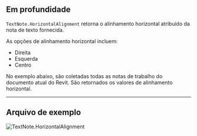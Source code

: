 ## Em profundidade
`TextNote.HorizontalAlignment` retorna o alinhamento horizontal atribuído da nota de texto fornecida.

As opções de alinhamento horizontal incluem:
- Direita
- Esquerda
- Centro

No exemplo abaixo, são coletadas todas as notas de trabalho do documento atual do Revit. São retornados os valores de alinhamento horizontal.

___
## Arquivo de exemplo

![TextNote.HorizontalAlignment](./Revit.Elements.TextNote.HorizontalAlignment_img.jpg)
